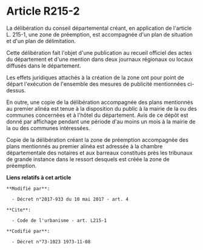 # Article R215-2

La délibération du conseil départemental créant, en application de l'article L. 215-1, une zone de préemption, est
accompagnée d'un plan de situation et d'un plan de délimitation.

Cette délibération fait l'objet d'une publication au recueil officiel des actes du département et d'une mention dans deux
journaux régionaux ou locaux diffusés dans le département.

Les effets juridiques attachés à la création de la zone ont pour point de départ l'exécution de l'ensemble des mesures de
publicité mentionnées ci-dessus.

En outre, une copie de la délibération accompagnée des plans mentionnés au premier alinéa est tenue à la disposition du
public à la mairie de la ou des communes concernées et à l'hôtel du département. Avis de ce dépôt est donné par affichage
pendant une période d'au moins un mois à la mairie de la ou des communes intéressées.

Copie de la délibération créant la zone de préemption accompagnée des plans mentionnés au premier alinéa est adressée à la
chambre départementale des notaires et aux barreaux constitués près les tribunaux de grande instance dans le ressort desquels
est créée la zone de préemption.

**Liens relatifs à cet article**

	**Modifié par**:

	  - Décret n°2017-933 du 10 mai 2017 - art. 4

	**Cite**:

	  - Code de l'urbanisme - art. L215-1

	**Codifié par**:

	  - Décret n°73-1023 1973-11-08
